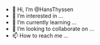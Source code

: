 - 👋 Hi, I’m @HansThyssen
- 👀 I’m interested in ...
- 🌱 I’m currently learning ...
- 💞️ I’m looking to collaborate on ...
- 📫 How to reach me ...

<!---
HansThyssen/HansThyssen is a ✨ special ✨ repository because its `README.md` (this file) appears on your GitHub profile.
You can click the Preview link to take a look at your changes.
--->
